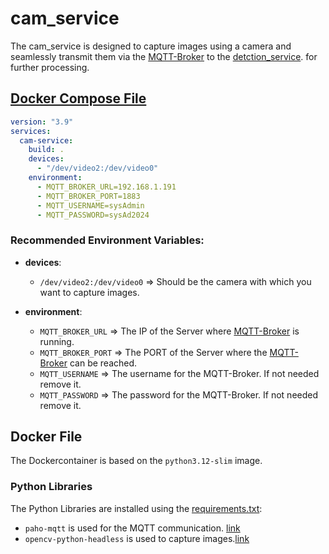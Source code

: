 # cam_service

The cam_service is designed to capture images using a camera and seamlessly transmit them via the [MQTT-Broker](../mqtt_broker/Readme.md) to the 
[detction_service](../detection_service/Readme.md). for further processing.


## [Docker Compose File](../../../../source/cam_service/docker-compose.yml)
```yaml
version: "3.9"
services:
  cam-service:
    build: .
    devices:
      - "/dev/video2:/dev/video0"
    environment:
      - MQTT_BROKER_URL=192.168.1.191
      - MQTT_BROKER_PORT=1883
      - MQTT_USERNAME=sysAdmin
      - MQTT_PASSWORD=sysAd2024
```

### Recommended Environment Variables:

 - **devices**:
   - `/dev/video2:/dev/video0` => Should be the camera with which you want to capture images.

 - **environment**:
   - `MQTT_BROKER_URL` => The IP of the Server where [MQTT-Broker](../mqtt_broker/Readme.md) is running.
   - `MQTT_BROKER_PORT` => The PORT of the Server where the [MQTT-Broker](../mqtt_broker/Readme.md) can be reached.
   - `MQTT_USERNAME` => The username for the MQTT-Broker. If not needed remove it.
   - `MQTT_PASSWORD` => The password for the MQTT-Broker. If not needed remove it.


## Docker File

The Dockercontainer is based on the `python3.12-slim` image.
<br>

### Python Libraries 
The Python Libraries are installed using the [requirements.txt](../../../../source/cam_service/requirements.txt):
 - `paho-mqtt` is used for the MQTT communication. [link](https://github.com/eclipse-paho/paho.mqtt.python)
 - `opencv-python-headless` is used to capture images.[link](https://github.com/opencv/opencv-python)
